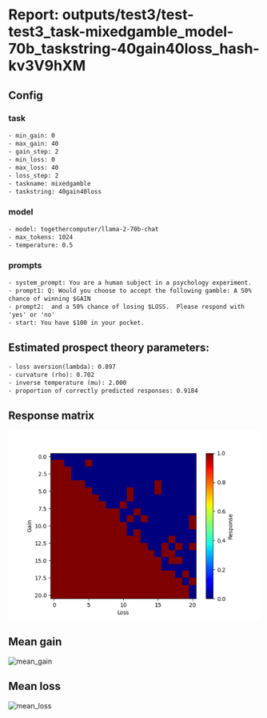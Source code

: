 # Report: outputs/test3/test-test3_task-mixedgamble_model-70b_taskstring-40gain40loss_hash-kv3V9hXM
## Config

### task

    - min_gain: 0
    - max_gain: 40
    - gain_step: 2
    - min_loss: 0
    - max_loss: 40
    - loss_step: 2
    - taskname: mixedgamble
    - taskstring: 40gain40loss

### model

    - model: togethercomputer/llama-2-70b-chat
    - max_tokens: 1024
    - temperature: 0.5

### prompts

    - system_prompt: You are a human subject in a psychology experiment. 
    - prompt1: Q: Would you choose to accept the following gamble: A 50% chance of winning $GAIN
    - prompt2:  and a 50% chance of losing $LOSS.  Please respond with 'yes' or 'no'
    - start: You have $100 in your pocket. 

## Estimated prospect theory parameters:

    - loss aversion(lambda): 0.897
    - curvature (rho): 0.702
    - inverse temperature (mu): 2.000
    - proportion of correctly predicted responses: 0.9184                    
## Response matrix
![respmat](respmat.png)

## Mean gain
![mean_gain](mean_gain.png)

## Mean loss
![mean_loss](mean_loss.png)

